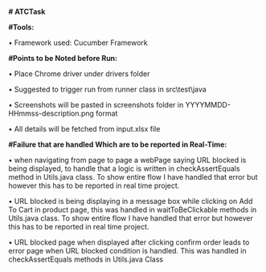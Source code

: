 **# ATCTask**

**#Tools:**

• Framework used: Cucumber Framework

**#Points to be Noted before Run:**

• Place Chrome driver under drivers folder

• Suggested to trigger run from runner class in src\test\java

• Screenshots will be pasted in screenshots folder in YYYYMMDD-HHmmss-description.png format

• All details will be fetched from input.xlsx file
 

**#Failure that are handled Which are to be reported in Real-Time:**

• when navigating from page to page a webPage saying URL blocked is being displayed, to handle that a logic is written in checkAssertEquals method in Utils.java class. To show entire flow I have handled that error but however this has to be reported in real time project.
	
• URL blocked is being displaying in a message box while clicking on Add To Cart in product page, this was handled in waitToBeClickable methods in Utils.java class. To show entire flow I have handled that error but however this has to be reported in real time project.

• URL blocked page when displayed after clicking confirm order leads to error page when URL blocked condition is handled. This was handled in checkAssertEquals methods in Utils.java Class


